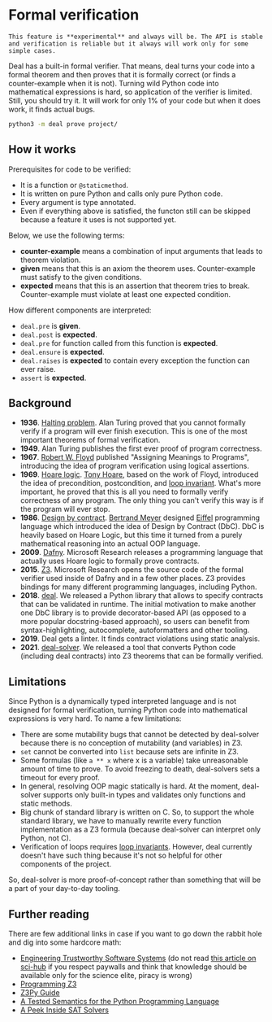 # Formal verification

```{warning}
This feature is **experimental** and always will be. The API is stable and verification is reliable but it always will work only for some simple cases.
```

Deal has a built-in formal verifier. That means, deal turns your code into a formal theorem and then proves that it is formally correct (or finds a counter-example when it is not). Turning wild Python code into mathematical expressions is hard, so application of the verifier is limited. Still, you should try it. It will work for only 1% of your code but when it does work, it finds actual bugs.

```bash
python3 -m deal prove project/
```

## How it works

Prerequisites for code to be verified:

+ It is a function or `@staticmethod`.
+ It is written on pure Python and calls only pure Python code.
+ Every argument is type annotated.
+ Even if everything above is satisfied, the functon still can be skipped because a feature it uses is not supported yet.

Below, we use the following terms:

+ **counter-example** means a combination of input arguments that leads to theorem violation.
+ **given** means that this is an axiom the theorem uses. Counter-example must satisfy to the given conditions.
+ **expected** means that this is an assertion that theorem tries to break. Counter-example must violate at least one expected condition.

How different components are interpreted:

+ `deal.pre` is **given**.
+ `deal.post` is **expected**.
+ `deal.pre` for function called from this function is **expected**.
+ `deal.ensure` is **expected**.
+ `deal.raises` is **expected** to contain every exception the function can ever raise.
+ `assert` is **expected**.

## Background

+ **1936**. [Halting problem](https://en.wikipedia.org/wiki/Halting_problem). Alan Turing proved that you cannot formally verify if a program will ever finish execution. This is one of the most important theorems of formal verification.
+ **1949**. Alan Turing publishes the first ever proof of program correctness.
+ **1967**. [Robert W. Floyd](https://en.wikipedia.org/wiki/Robert_W._Floyd) published "Assigning Meanings to Programs", introducing the idea of program verification using logical assertions.
+ **1969**. [Hoare logic](https://en.wikipedia.org/wiki/Hoare_logic). [Tony Hoare](https://en.wikipedia.org/wiki/Tony_Hoare), based on the work of Floyd, introduced the idea of precondition, postcondition, and [loop invariant](https://en.wikipedia.org/wiki/Loop_invariant). What's more important, he proved that this is all you need to formally verify correctness of any program. The only thing you can't verify this way is if the program will ever stop.
+ **1986**. [Design by contract](https://en.wikipedia.org/wiki/Design_by_contract). [Bertrand Meyer](https://en.wikipedia.org/wiki/Bertrand_Meyer) designed [Eiffel](https://en.wikipedia.org/wiki/Eiffel_programming_language) programming language which introduced the idea of Design by Contract (DbC). DbC is heavily based on Hoare Logic, but this time it turned from a purely mathematical reasoning into an actual OOP language.
+ **2009**. [Dafny](https://en.wikipedia.org/wiki/Dafny). Microsoft Research releases a programming language that actually uses Hoare logic to formally prove contracts.
+ **2015**. [Z3](https://en.wikipedia.org/wiki/Z3_Theorem_Prover). Microsoft Research opens the source code of the formal verifier used inside of Dafny and in a few other places. Z3 provides bindings for many different programming languages, including Python.
+ **2018**. [deal](https://github.com/life4/deal). We released a Python library that allows to specify contracts that can be validated in runtime. The initial motivation to make another one DbC library is to provide decorator-based API (as opposed to a more popular docstring-based approach), so users can benefit from syntax-highlighting, autocomplete, autoformatters and other tooling.
+ **2019**. Deal gets a linter. It finds contract violations using static analysis.
+ **2021**. [deal-solver](https://github.com/life4/deal-solver). We released a tool that converts Python code (including deal contracts) into Z3 theorems that can be formally verified.

## Limitations

Since Python is a dynamically typed interpreted language and is not designed for formal verification, turning Python code into mathematical expressions is very hard. To name a few limitations:

+ There are some mutability bugs that cannot be detected by deal-solver because there is no conception of mutability (and variables) in Z3.
+ `set` cannot be converted into `list` because sets are infinite in Z3.
+ Some formulas (like `a ** x` where x is a variable) take unreasonable amount of time to prove. To avoid freezing to death, deal-solvers sets a timeout for every proof.
+ In general, resolving OOP magic statically is hard. At the moment, deal-solver supports only built-in types and validates only functions and static methods.
+ Big chunk of standard library is written on C. So, to support the whole standard library, we have to manually rewrite every function implementation as a Z3 formula (because deal-solver can interpret only Python, not C).
+ Verification of loops requires [loop invariants](https://en.wikipedia.org/wiki/Loop_invariant). However, deal currently doesn't have such thing because it's not so helpful for other components of the project.

So, deal-solver is more proof-of-concept rather than something that will be a part of your day-to-day tooling.

## Further reading

There are few additional links in case if you want to go down the rabbit hole and dig into some hardcore math:

+ [Engineering Trustworthy Software Systems](https://link.springer.com/book/10.1007/978-3-030-17601-3) (do not read [this article on sci-hub](https://sci-hub.se/10.1007/978-3-030-17601-3) if you respect paywalls and think that knowledge should be available only for the science elite, piracy is wrong)
+ [Programming Z3](http://theory.stanford.edu/~nikolaj/programmingz3.html)
+ [Z3Py Guide](http://ericpony.github.io/z3py-tutorial/guide-examples.htm)
+ [A Tested Semantics for the Python Programming Language](http://cs.brown.edu/research/plt/dl/lambda-py/lambda-py.pdf)
+ [A Peek Inside SAT Solvers](https://youtu.be/d76e4hV1iJY)
